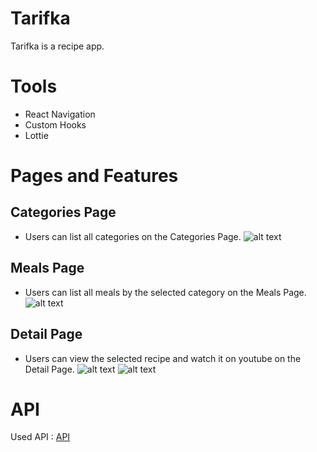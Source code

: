# Tarifka
Tarifka is a recipe app.
# Tools
- React Navigation
- Custom Hooks
- Lottie

# Pages and Features

## Categories Page
- Users can list all categories on the Categories Page.
![alt text](https://github.com/FatmaBetulUyar/Tarifka/blob/master/assets/categories.jpeg)

## Meals Page
- Users can list all meals by the selected category on the Meals Page.
![alt text](https://github.com/FatmaBetulUyar/Tarifka/blob/master/assets/Meals.png)

## Detail Page
 - Users can view the selected recipe and watch it on youtube on the Detail Page.
![alt text](https://github.com/FatmaBetulUyar/Tarifka/blob/master/assets/Detail.png)
![alt text](https://github.com/FatmaBetulUyar/Tarifka/blob/master/assets/Detail2.png)

# API
Used API : [API](https://www.themealdb.com/api.php)

